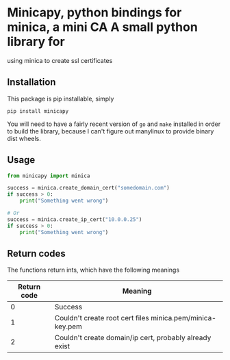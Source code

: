# Minicapy, python bindings for minica, a mini CA A small python library for
using minica to create ssl certificates

## Installation
This package is pip installable, simply

`pip install minicapy`

You will need to have a fairly recent version of `go` and `make` installed
in order to build the library, because I can't figure out manylinux to provide
binary dist wheels.

## Usage
```python
from minicapy import minica

success = minica.create_domain_cert("somedomain.com")
if success > 0:
    print("Something went wrong")

# Or
success = minica.create_ip_cert("10.0.0.25")
if success > 0:
    print("Something went wrong")
```

## Return codes
The functions return ints, which have the following meanings

| Return code | Meaning                                                   |
|-------------|-----------------------------------------------------------|
| 0           | Success                                                   |
| 1           | Couldn't create root cert files minica.pem/minica-key.pem |
| 2           | Couldn't create domain/ip cert, probably already exist    |
